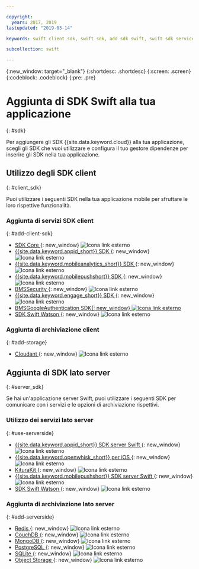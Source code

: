 ```yaml
---

copyright:
  years: 2017, 2019
lastupdated: "2019-03-14"

keywords: swift client sdk, swift sdk, add sdk swift, swift sdk service, server sdk swift, swift bms, clientsdk swift, client storage swifts

subcollection: swift

---
```


{:new_window: target="_blank"}
{:shortdesc: .shortdesc}
{:screen: .screen}
{:codeblock: .codeblock}
{:pre: .pre}

# Aggiunta di SDK Swift alla tua applicazione
{: #sdk}

Per aggiungere gli SDK {{site.data.keyword.cloud}} alla tua applicazione, scegli gli SDK che vuoi utilizzare e configura il tuo gestore dipendenze per inserire gli SDK nella tua applicazione.

## Utilizzo degli SDK client
{: #client_sdk}

Puoi utilizzare i seguenti SDK nella tua applicazione mobile per sfruttare le loro rispettive funzionalità.

### Aggiunta di servizi SDK client
{: #add-client-sdk}

- [SDK Core ](https://github.com/ibm-bluemix-mobile-services/bms-clientsdk-swift-core){: new_window} ![Icona link esterno](../icons/launch-glyph.svg "Icona link esterno")
- [{{site.data.keyword.appid_short}} SDK ](https://github.com/ibm-cloud-security/appid-clientsdk-swift){: new_window} ![Icona link esterno](../icons/launch-glyph.svg "Icona link esterno")
- [{{site.data.keyword.mobileanalytics_short}} SDK ](https://github.com/ibm-bluemix-mobile-services/bms-clientsdk-swift-analytics){: new_window} ![Icona link esterno](../icons/launch-glyph.svg "Icona link esterno")
- [{{site.data.keyword.mobilepushshort}} SDK ](https://github.com/ibm-bluemix-mobile-services/bms-clientsdk-swift-push){: new_window} ![Icona link esterno](../icons/launch-glyph.svg "Icona link esterno")
- [ BMSSecurity ](https://github.com/ibm-bluemix-mobile-services/bms-clientsdk-swift-security){: new_window} ![Icona link esterno](../icons/launch-glyph.svg "Icona link esterno")
- [{{site.data.keyword.engage_short}} SDK ](https://github.com/ibm-bluemix-mobile-services/bms-clientsdk-swift-applaunch){: new_window} ![Icona link esterno](../icons/launch-glyph.svg "Icona link esterno")
- [BMSGoogleAuthentication SDK{: new_window} ![Icona link esterno](../icons/launch-glyph.svg "Icona link esterno")](https://github.com/ibm-bluemix-mobile-services/bms-clientsdk-swift-security-googleauthentication)
- [SDK Swift Watson ](https://github.com/watson-developer-cloud/swift-sdk){: new_window} ![Icona link esterno](../icons/launch-glyph.svg "Icona link esterno")

### Aggiunta di archiviazione client
{: #add-storage}

- [ Cloudant ](https://github.com/cloudant/swift-cloudant){: new_window} ![Icona link esterno](../icons/launch-glyph.svg "Icona link esterno")

## Aggiunta di SDK lato server
{: #server_sdk}

Se hai un'applicazione server Swift, puoi utilizzare i seguenti SDK per comunicare con i servizi e le opzioni di archiviazione rispettivi.

### Utilizzo dei servizi lato server
{: #use-serverside}

- [{{site.data.keyword.appid_short}} SDK server Swift ](https://github.com/ibm-cloud-security/appid-serversdk-swift){: new_window} ![Icona link esterno](../icons/launch-glyph.svg "Icona link esterno")
- [{{site.data.keyword.openwhisk_short}} per iOS ](https://cloud.ibm.com/openwhisk/learn/ios-sdk){: new_window} ![Icona link esterno](../icons/launch-glyph.svg "Icona link esterno")
- [ KituraKit ](https://github.com/IBM-Swift/KituraKit){: new_window} ![Icona link esterno](../icons/launch-glyph.svg "Icona link esterno")
- [{{site.data.keyword.mobilepushshort}} SDK server Swift ](https://github.com/ibm-bluemix-mobile-services/bms-pushnotifications-serversdk-swift){: new_window} ![Icona link esterno](../icons/launch-glyph.svg "Icona link esterno")
- [SDK Swift Watson ](https://github.com/watson-developer-cloud/swift-sdk){: new_window} ![Icona link esterno](../icons/launch-glyph.svg "Icona link esterno")

### Aggiunta di archiviazione lato server
{: #add-serverside}

- [Redis ](https://github.com/IBM-Swift/Kitura-redis){: new_window} ![Icona link esterno](../icons/launch-glyph.svg "Icona link esterno")
- [CouchDB ](https://github.com/IBM-Swift/Kitura-CouchDB){: new_window} ![Icona link esterno](../icons/launch-glyph.svg "Icona link esterno")
- [MongoDB ](https://github.com/OpenKitten/MongoKitten){: new_window} ![Icona link esterno](../icons/launch-glyph.svg "Icona link esterno")
- [PostgreSQL ](https://github.com/IBM-Swift/Swift-Kuery-PostgreSQL){: new_window} ![Icona link esterno](../icons/launch-glyph.svg "Icona link esterno")
- [SQLite ](https://github.com/IBM-Swift/Swift-Kuery-SQLite){: new_window} ![Icona link esterno](../icons/launch-glyph.svg "Icona link esterno")
- [Object Storage ](https://github.com/ibm-bluemix-mobile-services/bluemix-objectstorage-serversdk-swift){: new_window} ![Icona link esterno](../icons/launch-glyph.svg "Icona link esterno")
